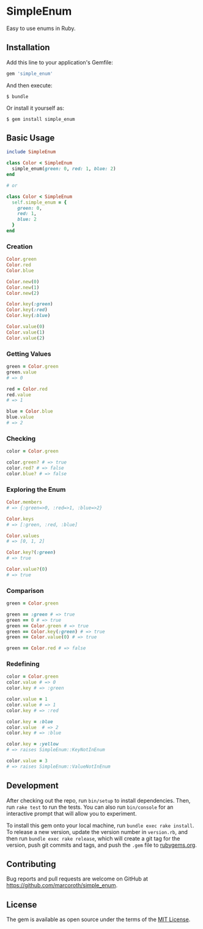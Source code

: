 # SimpleEnum

Easy to use enums in Ruby.

## Installation

Add this line to your application's Gemfile:

```ruby
gem 'simple_enum'
```

And then execute:

    $ bundle

Or install it yourself as:

    $ gem install simple_enum

## Basic Usage

```ruby
include SimpleEnum

class Color < SimpleEnum
  simple_enum(green: 0, red: 1, blue: 2)
end

# or

class Color < SimpleEnum
  self.simple_enum = {
    green: 0,
    red: 1,
    blue: 2
  }
end

```

### Creation

```ruby
Color.green
Color.red
Color.blue

Color.new(0)
Color.new(1)
Color.new(2)

Color.key(:green)
Color.key(:red)
Color.key(:blue)

Color.value(0)
Color.value(1)
Color.value(2)

```

### Getting Values

```ruby
green = Color.green
green.value
# => 0

red = Color.red
red.value
# => 1

blue = Color.blue
blue.value
# => 2

```

### Checking

```ruby
color = Color.green

color.green? # => true
color.red? # => false
color.blue? # => false

```

### Exploring the Enum

```ruby
Color.members
# => {:green=>0, :red=>1, :blue=>2}

Color.keys
# => [:green, :red, :blue]

Color.values
# => [0, 1, 2]

Color.key?(:green)
# => true

Color.value?(0)
# => true

```


### Comparison

```ruby
green = Color.green

green == :green # => true
green == 0 # => true
green == Color.green # => true
green == Color.key(:green) # => true
green == Color.value(0) # => true

green == Color.red # => false

```


### Redefining

```ruby
color = Color.green
color.value # => 0
color.key # => :green

color.value = 1
color.value # => 1
color.key # => :red

color.key = :blue
color.value  # => 2
color.key # => :blue

color.key = :yellow
# => raises SimpleEnum::KeyNotInEnum

color.value = 3
# => raises SimpleEnum::ValueNotInEnum

```


## Development

After checking out the repo, run `bin/setup` to install dependencies. Then, run `rake test` to run the tests. You can also run `bin/console` for an interactive prompt that will allow you to experiment.

To install this gem onto your local machine, run `bundle exec rake install`. To release a new version, update the version number in `version.rb`, and then run `bundle exec rake release`, which will create a git tag for the version, push git commits and tags, and push the `.gem` file to [rubygems.org](https://rubygems.org).

## Contributing

Bug reports and pull requests are welcome on GitHub at https://github.com/marcoroth/simple_enum.

## License

The gem is available as open source under the terms of the [MIT License](https://opensource.org/licenses/MIT).
